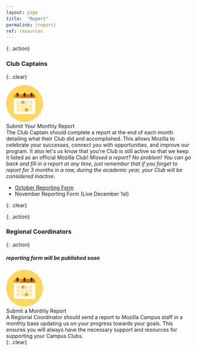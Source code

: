 ```yaml
---
layout: page
title:  "Report"
permalink: /report/
ref: resources
---
```


{: .action}
### Club Captains

{: .clear}
&nbsp;


<div class="resources">
  <img src="/static/img/calendar.png" alt="">
  <div class="head-link">Submit Your Monthly Report</div>
  <span>
  The Club Captain should complete a report at the end of each month detailing what their Club did and accomplished. This allows Mozilla to celebrate your successes, connect you with opportunities, and improve our program. It also let's us know that you're Club is still active so that we keep it listed as an official Mozilla Club!  </span>
<span>
  <i>Missed a report? No problem! You can go back and fill in a report at any time, just remember that if you forget to report for 3 months in a row, during the academic year, your Club will be considered inactive.</i> </span>
  <span>
  <ul>
  <li> <a href="https://docs.google.com/a/mozilla.com/forms/d/e/1FAIpQLSfPkMDBxu72xqBtO3ooKThNdn7o7diioMUOnjjBKenuVN3K6w/viewform">October Reporting Form</a></li>
  <li> November Reporting Form (Live December 1st)</li>
  </ul>
  </span>
</div>

{: .clear}
&nbsp;

{: .action}
### Regional Coordinators

{: .action}
##### reporting form will be published soon

<div class="resources">
  <img src="/static/img/calendar.png" alt="">
  <div class="head-link">Submit a Monthly Report</div>
  <span>A Regional Coordinator should send a report to Mozilla Campus staff in a monthly base updating us on your progress towards your goals. This ensures you will always have the necessary support and resources for supporting your Campus Clubs.
  </span>
</div>
{: .clear}
&nbsp;
